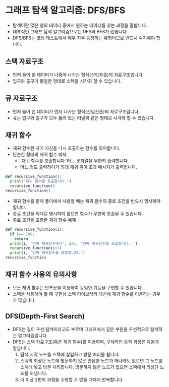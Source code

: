 # 그래프 탐색 알고리즘: DFS/BFS
- 탐색이란 많은 양의 데이터 중에서 원하는 데이터를 찾는 과정을 말합니다.
- 대표적인 그래프 탐색 알고리즘으로는 DFS와 BFS가 있습니다.
- DFS/BFS는 코딩 테스트에서 매우 자주 등장하는 유형이므로 반드시 숙지해야 합니다.

## 스택 자료구조
- 먼저 들어 온 데이터가 나중에 나가는 형식(선입후출)의 자료구조입니다.
- 입구와 출구가 동일한 형태로 스택을 시각화 할 수 있습니다.

## 큐 자료구조
- 먼저 들어 온 데이터가 먼저 나가는 형식(선입선출)의 자료구조입니다.
- 큐는 입구와 출구가 모두 뚫려 있는 터널과 같은 형태로 시각화 할 수 있습니다.

## 재귀 함수
- 재귀 함수란 자기 자신을 다시 호출하는 함수를 의미합니다.
- 단순한 형태의 재귀 함수 예제
  - '재귀 함수를 호출합니다.'라는 문자열을 무한히 출력합니다.
  - 어느 정도 출력하다가 최대 재귀 깊이 초과 메시지가 출력됩니다.
```py
def recursive_function():
  print("재귀 함수를 호출합니다.")
  recursive_function()
recursive_function()
```
- 재귀 함수를 문제 풀이에서 사용할 때는 재귀 함수의 종료 조건을 반드시 명시해야 합니다.
- 종료 조건을 제대로 명시하지 않으면 함수가 무한히 호출될 수 있습니다.
- 종료 조건을 포함한 재귀 함수 예제
```py
def recursive_function(i):
  if i== 100;
    return
  print(i, '번째 재귀함수에서', i+1, '번째 재귀함수를 호출합니다..')
  recursive_function(i+1)
  print(i, '번째 재귀함수를 종료합니다.')
recursive_function
```
## 재귀 함수 사용의 유의사항
- 모든 재귀 함수는 반복문을 이용하여 동일한 기능을 구현할 수 있습니다.
- 스택을 사용해야 할 때 구현상 스택 라이브러리 대신에 재귀 함수를 이용하는 경우가 많습니다.
## DFS(Depth-First Search)
- DFS는 깊이 우선 탐색이라고도 부르며 그래프에서 깊은 부분을 우선적으로 탐색하는 알고리즘입니다.
- DFS는 스택 자료구조(혹은 재귀 함수)를 이용하며, 구체적인 동작 과정은 다음과 같습니다.
  1. 탐색 시작 노드를 스택에 삽입하고 방문 처리를 합니다.
  2. 스택의 최상단 노드에 방문하지 않은 인접한 노드가 하나라도 있으면 그 노드를 스택에 넣고 방문 처리합니다. 방문하지 않은 노드가 없으면 스택에서 최상단 노드를 꺼냅니다.
  3. 더 이상 2번의 과정을 수행할 수 없을 때까지 반복합니다.
